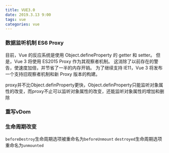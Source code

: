 ```yaml
---
title: VUE3.0
date: 2019.3.13 9:00
tags: vue
categories: vue
---
```


### 数据监听机制 ES6 Proxy
目前，Vue 的反应系统是使用 Object.defineProperty 的 getter 和 setter。 
但是，Vue 3 将使用 ES2015 Proxy 作为其观察者机制。 这消除了以前存在的警告，使速度加倍，并节省了一半的内存开销。
为了继续支持 IE11，Vue 3 将发布一个支持旧观察者机制和新 Proxy 版本的构建。

proxy并不比Object.definProperty更快，Object.definProperty只能监听对象属性的改变，而proxy不止可以监听对象属性的改变，还能监听对象属性的增加和删除

### 重写vDom

### 生命周期改变
`beforeDestroy`生命周期选项被重命名为`beforeUnmount`
`destroyed`生命周期选项重命名为`unmounted`
